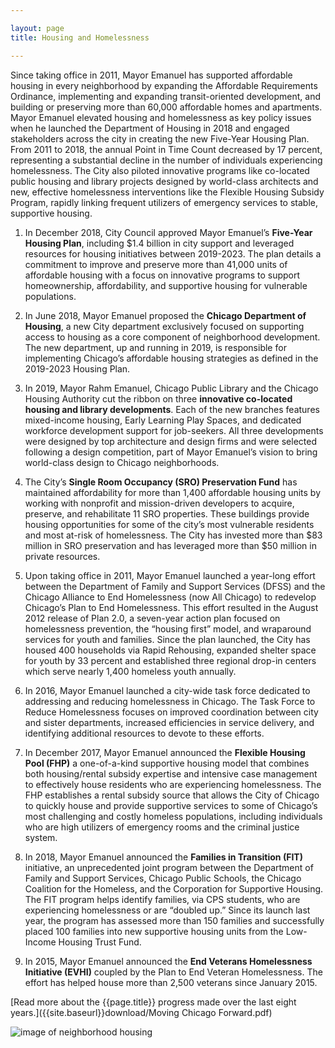 ```yaml
---

layout: page
title: Housing and Homelessness 

---
```


Since taking office in 2011, Mayor Emanuel has supported affordable housing in every neighborhood by expanding the Affordable Requirements Ordinance, implementing and expanding transit-oriented development, and building or preserving more than 60,000 affordable homes and apartments. Mayor Emanuel elevated housing and homelessness as key policy issues when he launched the Department of Housing in 2018 and engaged stakeholders across the city in creating the new Five-Year Housing Plan. From 2011 to 2018, the annual Point in Time Count decreased by 17 percent, representing a substantial decline in the number of individuals experiencing homelessness. The City also piloted innovative programs like co-located public housing and library projects designed by world-class architects and new, effective homelessness interventions like the Flexible Housing Subsidy Program, rapidly linking frequent utilizers of emergency services to stable, supportive housing. 

1. In December 2018, City Council approved Mayor Emanuel’s **Five-Year Housing Plan**, including $1.4 billion in city support and leveraged resources for housing initiatives between 2019-2023. The plan details a commitment to improve and preserve more than 41,000 units of affordable housing with a focus on innovative programs to support homeownership, affordability, and supportive housing for vulnerable populations.

1. In June 2018, Mayor Emanuel proposed the **Chicago Department of Housing**, a new City department exclusively focused on supporting access to housing as a core component of neighborhood development. The new department, up and running in 2019, is responsible for implementing Chicago’s affordable housing strategies as defined in the 2019-2023 Housing Plan. 

1. In 2019, Mayor Rahm Emanuel, Chicago Public Library and the Chicago Housing Authority cut the ribbon on three **innovative co-located housing and library developments**. Each of the new branches features mixed-income housing, Early Learning Play Spaces, and dedicated workforce development support for job-seekers. All three developments were designed by top architecture and design firms and were selected following a design competition, part of Mayor Emanuel’s vision to bring world-class design to Chicago neighborhoods.

1. The City’s **Single Room Occupancy (SRO) Preservation Fund** has maintained affordability for more than 1,400 affordable housing units by working with nonprofit and mission-driven developers to acquire, preserve, and rehabilitate 11 SRO properties. These buildings provide housing opportunities for some of the city’s most vulnerable residents and most at-risk of homelessness. The City has invested more than $83 million in SRO preservation and has leveraged more than $50 million in private resources. 

1. Upon taking office in 2011, Mayor Emanuel launched a year-long effort between the Department of Family and Support Services (DFSS) and the Chicago Alliance to End Homelessness (now All Chicago) to redevelop Chicago’s Plan to End Homelessness. This effort resulted in the August 2012 release of Plan 2.0, a seven-year action plan focused on homelessness prevention, the “housing first” model, and wraparound services for youth and families. Since the plan launched, the City has housed 400 households via Rapid Rehousing, expanded shelter space for youth by 33 percent and established three regional drop-in centers which serve nearly 1,400 homeless youth annually.

1. In 2016, Mayor Emanuel launched a city-wide task force dedicated to addressing and reducing homelessness in Chicago. The Task Force to Reduce Homelessness focuses on improved coordination between city and sister departments, increased efficiencies in service delivery, and identifying additional resources to devote to these efforts.

1. In December 2017, Mayor Emanuel announced the **Flexible Housing Pool (FHP)** a one-of-a-kind supportive housing model that combines both housing/rental subsidy expertise and intensive case management to effectively house residents who are experiencing homelessness. The FHP establishes a rental subsidy source that allows the City of Chicago to quickly house and provide supportive services to some of Chicago’s most challenging and costly homeless populations, including individuals who are high utilizers of emergency rooms and the criminal justice system.

1. In 2018, Mayor Emanuel announced the **Families in Transition (FIT)** initiative, an unprecedented joint program between the Department of Family and Support Services, Chicago Public Schools, the Chicago Coalition for the Homeless, and the Corporation for Supportive Housing. The FIT program helps identify families, via CPS students, who are experiencing homelessness or are “doubled up.” Since its launch last year, the program has assessed more than 150 families and successfully placed 100 families into new supportive housing units from the Low-Income Housing Trust Fund.

1. In 2015, Mayor Emanuel announced the **End Veterans Homelessness Initiative (EVHI)** coupled by the Plan to End Veteran Homelessness. The effort has helped house more than 2,500 veterans since January 2015.

[Read more about the {{page.title}} progress made over the last eight years.]({{site.baseurl}}download/Moving Chicago Forward.pdf)

![image of neighborhood housing](/assets/img/EAST_SIDE.jpg) 
